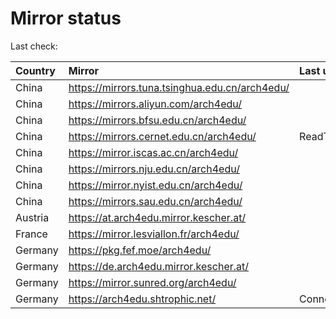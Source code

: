 <script src="./time.js"></script>
# Mirror status
Last check: <script type="text/javascript">localize(1752039027.2337651);</script>

|Country|Mirror|Last update|
|:------|:-----|:----------|
|China|https://mirrors.tuna.tsinghua.edu.cn/arch4edu/|<script type="text/javascript">localize(1752000532);</script>|
|China|https://mirrors.aliyun.com/arch4edu/|<script type="text/javascript">localize(1752000532);</script>|
|China|https://mirrors.bfsu.edu.cn/arch4edu/|<script type="text/javascript">localize(1752000532);</script>|
|China|https://mirrors.cernet.edu.cn/arch4edu/|ReadTimeout|
|China|https://mirror.iscas.ac.cn/arch4edu/|<script type="text/javascript">localize(1752000532);</script>|
|China|https://mirrors.nju.edu.cn/arch4edu/|<script type="text/javascript">localize(1751957409);</script>|
|China|https://mirror.nyist.edu.cn/arch4edu/|<script type="text/javascript">localize(1751957409);</script>|
|China|https://mirrors.sau.edu.cn/arch4edu/|<script type="text/javascript">localize(1752000532);</script>|
|Austria|https://at.arch4edu.mirror.kescher.at/|<script type="text/javascript">localize(1752000532);</script>|
|France|https://mirror.lesviallon.fr/arch4edu/|<script type="text/javascript">localize(1751957409);</script>|
|Germany|https://pkg.fef.moe/arch4edu/|<script type="text/javascript">localize(1752000532);</script>|
|Germany|https://de.arch4edu.mirror.kescher.at/|<script type="text/javascript">localize(1752000532);</script>|
|Germany|https://mirror.sunred.org/arch4edu/|<script type="text/javascript">localize(1752000532);</script>|
|Germany|https://arch4edu.shtrophic.net/|ConnectionError|

<script src="./tablefilter/tablefilter.js"></script>
<script src="./table.js"></script>